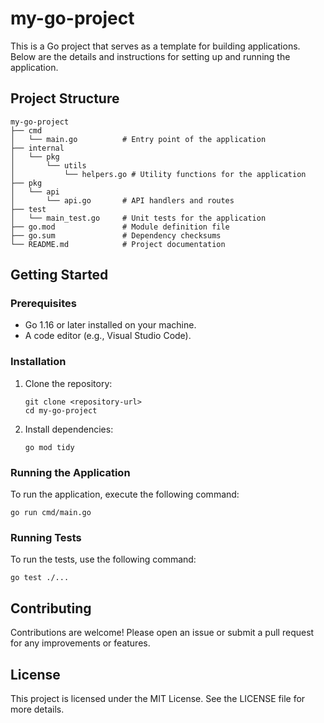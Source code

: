 # my-go-project

This is a Go project that serves as a template for building applications. Below are the details and instructions for setting up and running the application.

## Project Structure

```
my-go-project
├── cmd
│   └── main.go          # Entry point of the application
├── internal
│   └── pkg
│       └── utils
│           └── helpers.go # Utility functions for the application
├── pkg
│   └── api
│       └── api.go       # API handlers and routes
├── test
│   └── main_test.go     # Unit tests for the application
├── go.mod               # Module definition file
├── go.sum               # Dependency checksums
└── README.md            # Project documentation
```

## Getting Started

### Prerequisites

- Go 1.16 or later installed on your machine.
- A code editor (e.g., Visual Studio Code).

### Installation

1. Clone the repository:
   ```
   git clone <repository-url>
   cd my-go-project
   ```

2. Install dependencies:
   ```
   go mod tidy
   ```

### Running the Application

To run the application, execute the following command:
```
go run cmd/main.go
```

### Running Tests

To run the tests, use the following command:
```
go test ./...
```

## Contributing

Contributions are welcome! Please open an issue or submit a pull request for any improvements or features.

## License

This project is licensed under the MIT License. See the LICENSE file for more details.
